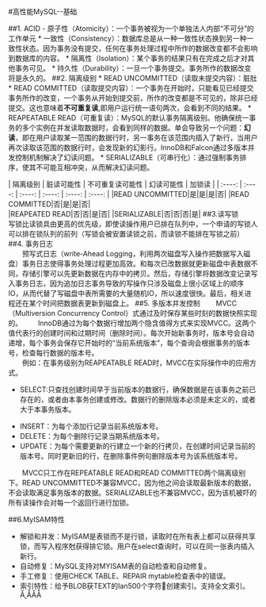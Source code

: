 #高性能MySQL--基础

##1. ACID
    - 原子性（Atomicity）：一个事务被视为一个单独法人内部“不可分”的工作单元
    * 一致性（Consistency）：数据库总是从一种一致性状态换到另一种一致性状态。因为事务没有提交，任何在事务处理过程中所作的数据改变都不会影响到数据库的内容。
    * 隔离性（Isolation）：某个事务的结果只有在完成之后才对其他事务可见。
    * 持久性（Durability）：一旦一个事务提交。事务所作的数据改变将是永久的。
##2. 隔离级别
    * READ UNCOMMITTED（读取未提交内容）：脏肚
    * READ COMMITTED（读取提交内容）：一个事务在开始时，只能看见已经提交事务所作的改变，一个事务从开始到提交前，所作的改变都是不可见的，除非已经提交。这也意味着**不可重复读**,即用户运行统一语句两次，会看到不同的结果。
    * REAPEATABLE READ（可重复读）：MySQL的默认事务隔离级别。他确保统一事务的多个实例在并发读取数据时，会看到同样的数据。单会导致另一个问题：**幻读**，即在用户读取某一范围的数据行时，另一事务在该范围内插入了新行，当用户再次读取该范围的数据行时，会发现新的幻影行。InnoDB和Falcon通过多版本并发控制机制解决了幻读问题。
    * SERIALIZABLE（可串行化）：通过强制事务排序，使其不可能互相冲突，从而解决幻读问题。

| 隔离级别 | 脏读可能性 | 不可重复读可能性 | 幻读可能性 | 加锁读 |
| :----: | :----: | :----: | :----: | :----: | :----: |
|READ UNCOMMITTED|是|是|是|否|
|READ COMMITTED|否|是|是|否|   
|REAPEATED READ|否|否|是|否|
|SERIALIZABLE|否|否|否|是|
##3.读写锁
 &emsp;&emsp;写锁比读锁具由更高的优先级，即使读操作用户已排在队列中，一个申请的写锁人可以排在锁队列的前列（写锁会被安置读锁之前，而读锁不能排在写锁之前）
##4. 事务日志</br>
&emsp;&emsp;预写式日志（write-Ahead Logging，利用两次磁盘写入操作把数据写入磁盘）事务日志使得事务处理过程更加高效。和每次已改数据就更新磁盘中表数据不同，存储引擎可以先更新数据在内存中的拷贝。然后，存储引擎将数据改变记录写入事务日志，因为追加日志事务导致的写操作只涉及磁盘上很小区域上的顺序IO，从而代替了写磁盘中表所需要的大量随机IO，所以速度很快。最后，相关进程还在某个时间把数据表更新到磁盘上。
##5. 多版本并发控制
&emsp;&emsp;MVCC（Multiversion Concurrency Control）式通过及时保存某些时刻的数据快照实现的。
&emsp;&emsp;InnoDB通过为每个数据行增加两个隐含值得方式来实现MVCC。这两个值代表行的创建时间和过期时间（删除时间）。每次开始新事务时，版本号会自动递增，每个事务会保存它开始时的“当前系统版本”，每个查询会根据事务的版本号，检查每行数据的版本号。</br>
&emsp;&emsp;例如：在事务级别为REAPEATABLE READ时，MVCC在实际操作中的应用方式。</br>
* SELECT:只查找创建时间早于当前版本的数据行，确保数据是在该事务之前已存在的，或者由本事务创建或修改。数据行的删除版本必须是未定义的，或者大于本事务版本。
- INSERT：为每个添加行记录当前系统版本号。
- DELETE：为每个删除行记录当期系统版本号。
- UPDATE：为每个需要更新的行建立一个新的行拷贝，在创建时间记录当前的版本号。同时更新旧的行，在删除事件例句删除版本号为该系统版本号。


&emsp;&emsp;MVCC只工作在REPEATABLE READ和READ COMMITTED两个隔离级别下。READ UNCOMMITTED不兼容MVCC，因为他之间会读取最新版本的数据，不会读取满足事务版本的数据。SERIALIZABLE也不兼容MVCC，因为该机被吓的所有读操作会对每一个返回行进行加锁。

##6.MyISAM特性
* 解锁和并发：MyISAM是表锁而不是行锁，读取时在所有表上都可以获得共享锁，而写入程序尅获得排它锁。用户在select查询时，可以在同一张表内插入新行。
* 自动修复：MySQL支持对MYISAM表的自动检查和自动修复。
* 手工修复：使用CHECK TABLE、REPAIR mytable检查表中的错误。
* 索引特性：给予BLOB获TEXT的Ian500个字符创建索引。支持全文索引。
Å˛ÅÅÅ
